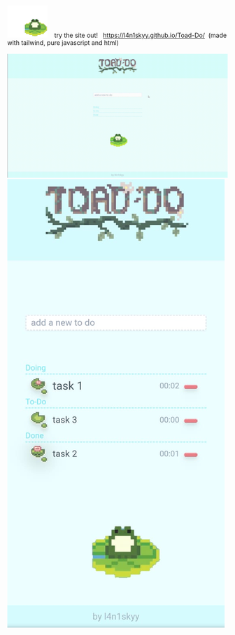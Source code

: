<img width="91.8" height="72.675" src="./images/frog.gif"> &nbsp;&nbsp; try the site out! &nbsp; https://l4n1skyy.github.io/Toad-Do/ &nbsp;(made with tailwind, pure javascript and html)
<br>
<br>
<img src="./images/playthrough.gif">
<img src="./images/mobile.jpg">
